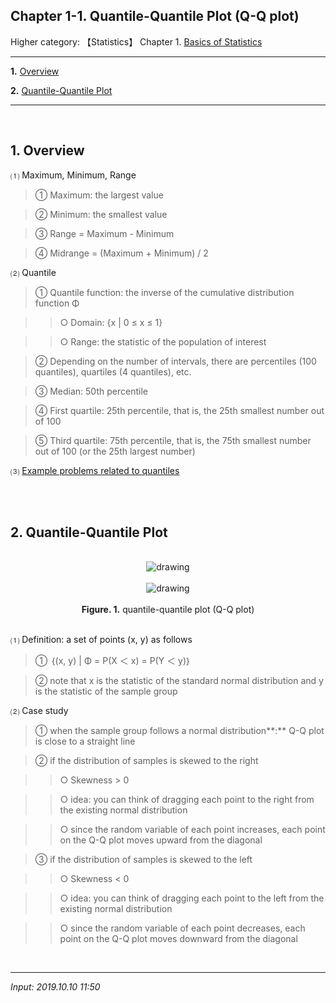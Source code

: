 ## **Chapter 1-1. Quantile-Quantile Plot** (Q-Q plot) 

Higher category: 【Statistics】 Chapter 1. [Basics of Statistics](https://jb243.github.io/pages/1192) 

---

**1.** [Overview](#1-overview)

**2.** [Quantile-Quantile Plot](#2-quantile-quantile-plot)

---

<br>

## 1. Overview

⑴ Maximum, Minimum, Range

> ① Maximum: the largest value

> ② Minimum: the smallest value

> ③ Range = Maximum - Minimum

> ④ Midrange = (Maximum + Minimum) / 2

⑵ Quantile

> ① Quantile function: the inverse of the cumulative distribution function Φ

>> ○ Domain: {x | 0 ≤ x ≤ 1}

>> ○ Range: the statistic of the population of interest

> ② Depending on the number of intervals, there are percentiles (100 quantiles), quartiles (4 quantiles), etc.

> ③ Median: 50th percentile

> ④ First quartile: 25th percentile, that is, the 25th smallest number out of 100

> ⑤ Third quartile: 75th percentile, that is, the 75th smallest number out of 100 (or the 25th largest number)

⑶ [Example problems related to quantiles](https://blog.kakaocdn.net/dn/cXg788/btsLDHHG8Mq/G4WLzj5e5YtODFazKDjX61/%E1%84%87%E1%85%AE%E1%86%AB%E1%84%8B%E1%85%B1%E1%84%89%E1%85%AE%2014%E1%84%8C%E1%85%A6.pdf?attach=1&knm=tfile.pdf)

<br>

<br>

## **2. Quantile-Quantile Plot**

<br>
<center>
<img src="https://img1.daumcdn.net/thumb/R1280x0/?scode=mtistory2&fname=https%3A%2F%2Ft1.daumcdn.net%2Fcfile%2Ftistory%2F99D2674C5D9E9AAD10" alt="drawing"/>
</center>
  <br>
<center>
<img src="https://img1.daumcdn.net/thumb/R1280x0/?scode=mtistory2&fname=https%3A%2F%2Ft1.daumcdn.net%2Fcfile%2Ftistory%2F991D63485D9E9ABC1A" alt="drawing"/>
</center>
  <br>

<center><b>Figure. 1.</b> quantile-quantile plot (Q-Q plot)</center>

<br>

⑴ Definition: a set of points (x, y) as follows 

> ① <span>｛(x, y) | Φ = P(X ＜ x) = P(Y ＜ y)｝</span>

> ② note that x is the statistic of the standard normal distribution and y is the statistic of the sample group 

⑵ Case study

> ① when the sample group follows a normal distribution**:** Q-Q plot is close to a straight line

> ② if the distribution of samples is skewed to the right 

>> ○ Skewness > 0 

>> ○ idea: you can think of dragging each point to the right from the existing normal distribution

>> ○ since the random variable of each point increases, each point on the Q-Q plot moves upward from the diagonal

> ③ if the distribution of samples is skewed to the left 

>> ○ Skewness < 0

>> ○ idea: you can think of dragging each point to the left from the existing normal distribution

>> ○ since the random variable of each point decreases, each point on the Q-Q plot moves downward from the diagonal

<br>

--- 

*Input: 2019.10.10 11:50*

